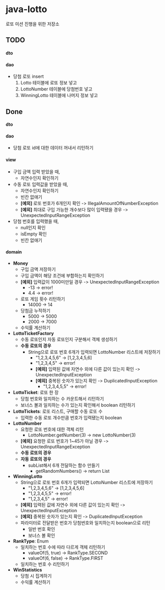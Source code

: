 # java-lotto
로또 미션 진행을 위한 저장소

## TODO
#### dto
#### dao
* 당첨 로또 insert
	1. Lotto 테이블에 로또 정보 넣고
	2. LottoNumber 테이블에 당첨번호 넣고
	3. WinningLotto 테이블에 나머지 정보 넣고

## Done
#### dto
#### dao
* 당첨 로또 id에 대한 데이터 꺼내서 리턴하기
#### view
* 구입 금액 입력 받았을 때,
    * 자연수인지 확인하기
* 수동 로또 입력값을 받았을 때,
    * 자연수인지 확인하기
    * 빈칸 없애기
    * **[예외]** 로또 번호가 6개인지 확인 -> IllegalAmountOfNumberException
    * **[예외]** 최대로 구입 가능한 개수보다 많이 입력됐을 경우 -> UnexpectedInputRangeException
* 당첨 번호를 입력했을 때,
    * null인지 확인
    * isEmpty 확인
    * 빈칸 없애기
#### domain
* **Money**
    * 구입 금액 저장하기
    * 구입 금액이 해당 조건에 부합하는지 확인하기
    * **[예외]** 입력값이 1000미만일 경우 -> UnexpectedInputRangeException
        * -13 -> error!
        * 4.4 -> error!
    * 로또 게임 횟수 리턴하기
        * 14000 -> 14
    * 당첨금 누적하기
        * 5000 -> 5000
        * 2000 -> 7000
    * 수익률 계산하기
* **LottoTicketFactory**
    * 수동 로또인지 자동 로또인지 구분해서 객체 생성하기
    * **수동 로또의 경우**
        * String으로 로또 번호 6개가 입력되면 LottoNumber 리스트에 저장하기
            * "1,2,3,4,5,6" -> [1,2,3,4,5,6]
            * "1,2,3,4,5" -> error!
            *  **[예외]** 입력된 값에 자연수 외에 다른 값이 있는지 확인 -> UnexpectedInputException
            * **[예외]** 중복된 숫자가 있는지 확인 -> DuplicatedInputException
                * "1,2,3,4,5,5" -> error!
* **LottoTicket**: 로또 한 장
    * 당첨 번호와 일치하는 수 카운트해서 리턴하기
    * 보너스 볼과 일치하는 수가 있는지 확인해서 boolean 리턴하기
* **LottoTickets**: 로또 리스트, 구매할 수동 로또 수
    * 입력한 수동 로또 개수만큼 번호가 입력됐는지 boolean
* **LottoNumber**
    * 요청한 로또 번호에 대한 객체 리턴
        * LottoNumber.getNumber(3) -> new LottoNumber(3)
    * **[예외]** 요청한 로또 번호가 1~45가 아닐 경우 -> UnexpectedInputRangeException
    * **수동 로또의 경우**
    * **자동 로또의 경우**
        * subList해서 6개 전달하는 함수 만들기
            * getRandomNumbers() -> return List<LottoNumber>
* **WinningLotto**
    * String으로 로또 번호 6개가 입력되면 LottoNumber 리스트에 저장하기
        * "1,2,3,4,5,6" -> [1,2,3,4,5,6]
        * "1,2,3,4,5,5" -> error!
        * "1,2,3,4,5" -> error!
    * **[예외]** 입력된 값에 자연수 외에 다른 값이 있는지 확인 -> UnexpectedInputException
    * **[예외]** 중복된 숫자가 있는지 확인 -> DuplicatedInputException
    * 파라미터로 전달받은 번호가 당첨번호와 일치하는지 boolean으로 리턴
        * 일반 번호 확인
        * 보너스 볼 확인
* **RankType**: Enum
    * 일치하는 번호 수에 따라 다르게 객체 리턴하기
        * valueOf(5, true) -> RankType.SECOND
        * valueOf(6, false) -> RankType.FIRST
    * 일치하는 번호 수 리턴하기 
* **WinStatistics**
    * 당첨 시 집계하기
    * 수익률 계산하기